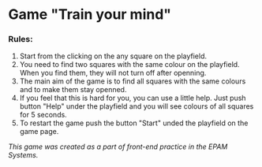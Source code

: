 # Game "Train your mind"

### Rules:
1. Start from the clicking on the any square on the playfield. 
2. You need to find two squares with the same colour on the playfield. When you find them, they will not turn off after openning. 
3. The main aim of the game is to find all squares with the same colours and to make them stay openned.  
4. If you feel that this is hard for you, you can use a little help. Just push button "Help" under the playfield and you will see colours of all squares for 5 seconds.
5. To restart the game push the button "Start" unded the playfield on the game page. 


*This game was created as a part of front-end practice in the EPAM Systems.*
